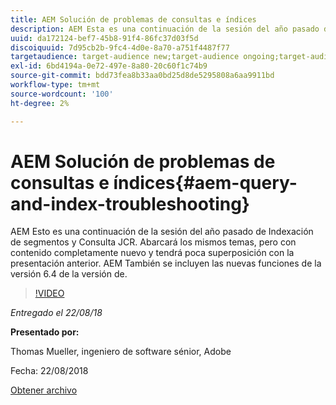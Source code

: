 ```yaml
---
title: AEM Solución de problemas de consultas e índices
description: AEM Esta es una continuación de la sesión del año pasado de Indexación de segmentos de mercado y Consulta JCR (vínculo más abajo). Abarcará los mismos temas, pero con contenido completamente nuevo y tendrá poca superposición con la presentación anterior. AEM También se incluyen las nuevas funciones de la versión 6.4 de la versión de.
uuid: da172124-bef7-45b8-91f4-86fc37d03f5d
discoiquuid: 7d95cb2b-9fc4-4d0e-8a70-a751f4487f77
targetaudience: target-audience new;target-audience ongoing;target-audience upgrader
exl-id: 6bd4194a-0e72-497e-8a80-20c60f1c74b9
source-git-commit: bdd73fea8b33aa0bd25d8de5295808a6aa9911bd
workflow-type: tm+mt
source-wordcount: '100'
ht-degree: 2%

---
```


# AEM Solución de problemas de consultas e índices{#aem-query-and-index-troubleshooting}

AEM Esto es una continuación de la sesión del año pasado de Indexación de segmentos y Consulta JCR. Abarcará los mismos temas, pero con contenido completamente nuevo y tendrá poca superposición con la presentación anterior. AEM También se incluyen las nuevas funciones de la versión 6.4 de la versión de.

>[!VIDEO](https://video.tv.adobe.com/v/23429/?quality=0)

*Entregado el 22/08/18*

**Presentado por:**

Thomas Mueller, ingeniero de software sénior, Adobe

Fecha: 22/08/2018

[Obtener archivo](assets/aem-gems-aem-queryandindextroubleshooting-08222018.pdf)
<!--
[Get back to the Overview](https://helpx.adobe.com/experience-manager/kt/eseminars/gems/aem-index.html)
-->
